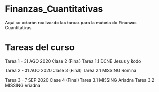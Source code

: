 # Finanzas_Cuantitativas
Aquí se estarán realizando las tareas para la materia de Finanzas Cuantitativas


# Tareas del curso

Tarea 1 - 31 AGO 2020
Clase 2 (Final)
	Tarea 1.1 DONE Jesus y Rodo


Tarea 2 - 31 AGO 2020
Clase 3 (Final)
	Tarea 2.1 MISSING Romina


Tarea 3 - 7 SEP 2020
Clase 4 (Final)
	Tarea 3.1 MISSING Ariadna
	Tarea 3.2 MISSING Ariadna
